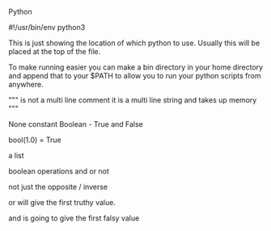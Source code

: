 Python

#!/usr/bin/env python3 

This is just showing the location of which python to use. Usually this will be placed at the top of the file.

To make running easier you can make a bin directory in your home directory and append that to your $PATH to allow you to run your python scripts from anywhere.

"""
is not a multi line comment it is a multi line string and takes up memory
"""

None constant
Boolean - True and False

bool(1.0) = True

a list 

boolean operations and or not


not just the opposite / inverse 

or will give the first truthy value.

and is going to give the first falsy value